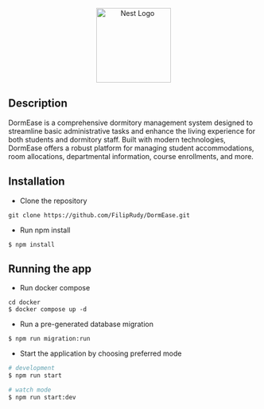 <p align="center">
  <a href="http://nestjs.com/" target="blank"><img src="https://nestjs.com/img/logo-small.svg" width="150" alt="Nest Logo" /></a>
</p>

## Description

DormEase is a comprehensive dormitory management system designed to streamline basic administrative tasks and enhance the living experience for both students and dormitory staff. Built with modern technologies, DormEase offers a robust platform for managing student accommodations, room allocations, departmental information, course enrollments, and more.

## Installation

* Clone the repository
```
git clone https://github.com/FilipRudy/DormEase.git
```

* Run npm install
```
$ npm install
```

## Running the app
* Run docker compose
```
cd docker
$ docker compose up -d
```
* Run a pre-generated database migration
```
$ npm run migration:run
```
* Start the application by choosing preferred mode
```bash
# development
$ npm run start

# watch mode
$ npm run start:dev

```
